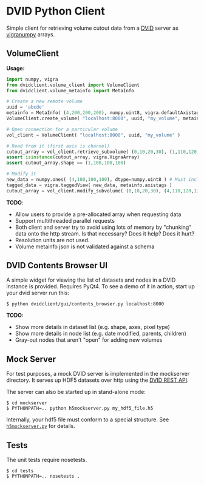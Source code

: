 DVID Python Client
==================
Simple client for retrieving volume cutout data from a [DVID][] server as [vigranumpy][] arrays.

[DVID]: https://github.com/janelia-flyem/dvid
[vigranumpy]: http://ukoethe.github.io/vigra/doc/vigranumpy/index.html

VolumeClient
------------
**Usage:**

```python
import numpy, vigra
from dvidclient.volume_client import VolumeClient
from dvidclient.volume_metainfo import MetaInfo

# Create a new remote volume
uuid = 'abcde'
metainfo = MetaInfo( (4,200,200,200), numpy.uint8, vigra.defaultAxistags('cxyz') )
VolumeClient.create_volume( "localhost:8000", uuid, "my_volume", metainfo )

# Open connection for a particular volume    
vol_client = VolumeClient( "localhost:8000", uuid, "my_volume" )

# Read from it (first axis is channel)
cutout_array = vol_client.retrieve_subvolume( (0,10,20,30), (1,110,120,130) )
assert isinstance(cutout_array, vigra.VigraArray)
assert cutout_array.shape == (1,100,100,100)

# Modify it
new_data = numpy.ones( (4,100,100,100), dtype=numpy.uint8 ) # Must include all channels.
tagged_data = vigra.taggedView( new_data, metainfo.axistags )
cutout_array = vol_client.modify_subvolume( (0,10,20,30), (4,110,120,130), tagged_data )
```

**TODO**:
- Allow users to provide a pre-allocated array when requesting data
- Support multithreaded parallel requests
- Both client and server try to avoid using lots of memory by "chunking" data onto the http stream. Is that necessary?  Does it help?  Does it hurt?
- Resolution units are not used.
- Volume metainfo json is not validated against a schema

DVID Contents Browser UI
------------------------
A simple widget for viewing the list of datasets and nodes in a DVID instance is provided.
Requires PyQt4.  To see a demo of it in action, start up your dvid server run this:

    $ python dvidclient/gui/contents_browser.py localhost:8000

**TODO:**
- Show more details in dataset list (e.g. shape, axes, pixel type)
- Show more details in node list (e.g. date modified, parents, children)
- Gray-out nodes that aren't "open" for adding new volumes

Mock Server
-----------
For test purposes, a mock DVID server is implemented in the mockserver directory.
It serves up HDF5 datasets over http using the [DVID REST API][].

[DVID REST API]: http://godoc.org/github.com/janelia-flyem/dvid/datatype/voxels#pkg-constants

The server can also be started up in stand-alone mode:

    $ cd mockserver
    $ PYTHONPATH=.. python h5mockserver.py my_hdf5_file.h5

Internally, your hdf5 file must conform to a special structure.  See [`h5mockserver.py`][] for details.

[`h5mockserver.py`]: /mockserver/h5mockserver.py

Tests
-----
The unit tests require nosetests.

    $ cd tests
    $ PYTHONPATH=.. nosetests .
